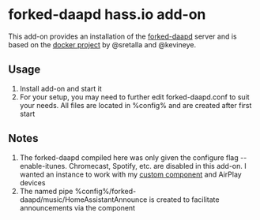 # forked-daapd hass.io add-on
This add-on provides an installation of the [forked-daapd](https://github.com/ejurgensen/forked-daapd) server and is based on the [docker project](https://github.com/sretalla/docker-forked-daapd) by @sretalla and @kevineye.

## Usage
1) Install add-on and start it
2) For your setup, you may need to further edit forked-daapd.conf to suit your needs. All files are located in %config% and are created after first start

## Notes
1) The forked-daapd compiled here was only given the configure flag --enable-itunes. Chromecast, Spotify, etc. are disabled in this add-on. I wanted an instance to work with my [custom component](https://github.com/johnpdowling/custom_components/tree/master/forked-daapd) and AirPlay devices
2) The named pipe %config%/forked-daapd/music/HomeAssistantAnnounce is created to facilitate announcements via the component
